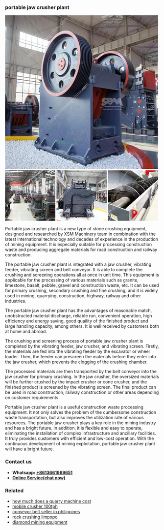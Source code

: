 <h3>portable jaw crusher plant</h3><img src='1706773487.jpg' alt=''><p>Portable jaw crusher plant is a new type of stone crushing equipment, designed and researched by XSM Machinery team in combination with the latest international technology and decades of experience in the production of mining equipment. It is especially suitable for processing construction waste and producing aggregate materials for road construction and railway construction.</p><p>The portable jaw crusher plant is integrated with a jaw crusher, vibrating feeder, vibrating screen and belt conveyor. It is able to complete the crushing and screening operations all at once in unit time. This equipment is applicable for the processing of various materials such as granite, limestone, basalt, pebble, gravel and construction waste, etc. It can be used for primary crushing, secondary crushing and fine crushing, and it is widely used in mining, quarrying, construction, highway, railway and other industries.</p><p>The portable jaw crusher plant has the advantages of reasonable match, unobstructed material discharge, reliable run, convenient operation, high efficiency and energy saving, good quaility of the finished product and large handling capacity, among others. It is well received by customers both at home and abroad.</p><p>The crushing and screening process of portable jaw crusher plant is completed by the vibrating feeder, jaw crusher, and vibrating screen. Firstly, the materials are fed into the vibrating feeder by the excavator or wheel loader. Then, the feeder can prescreen the materials before they enter into the jaw crusher, which prevents the clogging of the crushing chamber.</p><p>The processed materials are then transported by the belt conveyor into the jaw crusher for primary crushing. In the jaw crusher, the oversized materials will be further crushed by the impact crusher or cone crusher, and the finished product is screened by the vibrating screen. The final product can be used in road construction, railway construction or other areas depending on customer requirements.</p><p>Portable jaw crusher plant is a useful construction waste processing equipment. It not only solves the problem of the cumbersome construction waste transportation, but also improves the utilization rate of various resources. The portable jaw crusher plays a key role in the mining industry and has a bright future. In addition, it is flexible and easy to operate, eliminating the installation of complex infrastructure and ancillary facilities. It truly provides customers with efficient and low-cost operation. With the continuous development of mining exploitation, portable jaw crusher plant will have a bright future.</p><h3>Contact us</h3><ul><li><strong>Whatsapp:&nbsp;<a href="https://wa.me/8613661969651">+8613661969651</a></strong></li><li><a href="https://swt.shibang-china.com/?git&amp;zhl&amp;portable jaw crusher plant"><strong>Online Service(chat now)</strong></a></li></ul><h3>Related</h3><ul><li><a href='how much does a quarry machine cost.md'>how much does a quarry machine cost</a></li><li><a href='mobile crusher 100tph.md'>mobile crusher 100tph</a></li><li><a href='conveyor belt seller in philippines.md'>conveyor belt seller in philippines</a></li><li><a href='rock crushing limpopo.md'>rock crushing limpopo</a></li><li><a href='diamond mining equipment.md'>diamond mining equipment</a></li></ul>